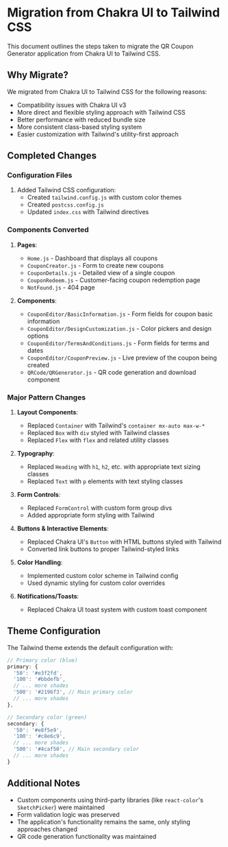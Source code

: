 # Migration from Chakra UI to Tailwind CSS

This document outlines the steps taken to migrate the QR Coupon Generator application from Chakra UI to Tailwind CSS.

## Why Migrate?

We migrated from Chakra UI to Tailwind CSS for the following reasons:
- Compatibility issues with Chakra UI v3
- More direct and flexible styling approach with Tailwind CSS
- Better performance with reduced bundle size
- More consistent class-based styling system
- Easier customization with Tailwind's utility-first approach

## Completed Changes

### Configuration Files
1. Added Tailwind CSS configuration:
   - Created `tailwind.config.js` with custom color themes
   - Created `postcss.config.js`
   - Updated `index.css` with Tailwind directives

### Components Converted
1. **Pages**:
   - `Home.js` - Dashboard that displays all coupons
   - `CouponCreator.js` - Form to create new coupons
   - `CouponDetails.js` - Detailed view of a single coupon
   - `CouponRedeem.js` - Customer-facing coupon redemption page
   - `NotFound.js` - 404 page

2. **Components**:
   - `CouponEditor/BasicInformation.js` - Form fields for coupon basic information
   - `CouponEditor/DesignCustomization.js` - Color pickers and design options 
   - `CouponEditor/TermsAndConditions.js` - Form fields for terms and dates
   - `CouponEditor/CouponPreview.js` - Live preview of the coupon being created
   - `QRCode/QRGenerator.js` - QR code generation and download component

### Major Pattern Changes

1. **Layout Components**:
   - Replaced `Container` with Tailwind's `container mx-auto max-w-*`
   - Replaced `Box` with `div` styled with Tailwind classes
   - Replaced `Flex` with `flex` and related utility classes

2. **Typography**:
   - Replaced `Heading` with `h1`, `h2`, etc. with appropriate text sizing classes
   - Replaced `Text` with `p` elements with text styling classes

3. **Form Controls**:
   - Replaced `FormControl` with custom form group divs
   - Added appropriate form styling with Tailwind

4. **Buttons & Interactive Elements**:
   - Replaced Chakra UI's `Button` with HTML buttons styled with Tailwind
   - Converted link buttons to proper Tailwind-styled links

5. **Color Handling**:
   - Implemented custom color scheme in Tailwind config
   - Used dynamic styling for custom color overrides

6. **Notifications/Toasts**:
   - Replaced Chakra UI toast system with custom toast component

## Theme Configuration

The Tailwind theme extends the default configuration with:

```javascript
// Primary color (blue)
primary: {
  '50': '#e3f2fd',
  '100': '#bbdefb',
  // ... more shades
  '500': '#2196f3', // Main primary color
  // ... more shades
},

// Secondary color (green)
secondary: {
  '50': '#e8f5e9',
  '100': '#c8e6c9',
  // ... more shades
  '500': '#4caf50', // Main secondary color
  // ... more shades
}
```

## Additional Notes

- Custom components using third-party libraries (like `react-color`'s `SketchPicker`) were maintained
- Form validation logic was preserved
- The application's functionality remains the same, only styling approaches changed
- QR code generation functionality was maintained
